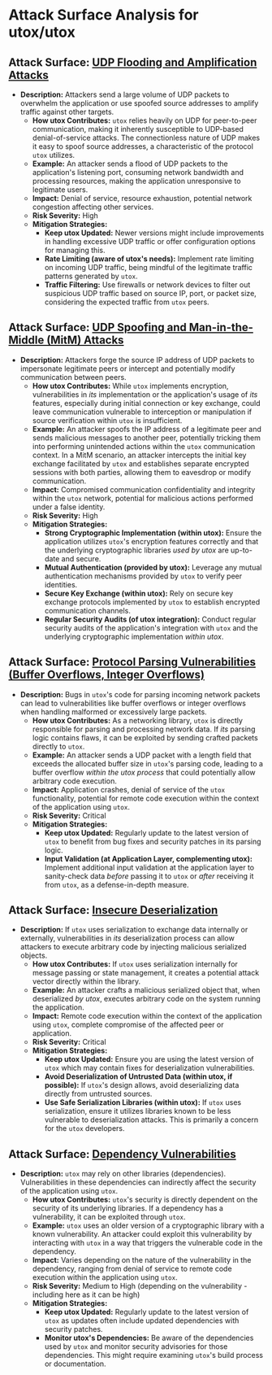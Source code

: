 # Attack Surface Analysis for utox/utox

## Attack Surface: [UDP Flooding and Amplification Attacks](./attack_surfaces/udp_flooding_and_amplification_attacks.md)

*   **Description:** Attackers send a large volume of UDP packets to overwhelm the application or use spoofed source addresses to amplify traffic against other targets.
    *   **How utox Contributes:** `utox` relies heavily on UDP for peer-to-peer communication, making it inherently susceptible to UDP-based denial-of-service attacks. The connectionless nature of UDP makes it easy to spoof source addresses, a characteristic of the protocol `utox` utilizes.
    *   **Example:** An attacker sends a flood of UDP packets to the application's listening port, consuming network bandwidth and processing resources, making the application unresponsive to legitimate users.
    *   **Impact:** Denial of service, resource exhaustion, potential network congestion affecting other services.
    *   **Risk Severity:** High
    *   **Mitigation Strategies:**
        *   **Keep utox Updated:** Newer versions might include improvements in handling excessive UDP traffic or offer configuration options for managing this.
        *   **Rate Limiting (aware of utox's needs):** Implement rate limiting on incoming UDP traffic, being mindful of the legitimate traffic patterns generated by `utox`.
        *   **Traffic Filtering:** Use firewalls or network devices to filter out suspicious UDP traffic based on source IP, port, or packet size, considering the expected traffic from `utox` peers.

## Attack Surface: [UDP Spoofing and Man-in-the-Middle (MitM) Attacks](./attack_surfaces/udp_spoofing_and_man-in-the-middle__mitm__attacks.md)

*   **Description:** Attackers forge the source IP address of UDP packets to impersonate legitimate peers or intercept and potentially modify communication between peers.
    *   **How utox Contributes:** While `utox` implements encryption, vulnerabilities in *its* implementation or the application's usage of *its* features, especially during initial connection or key exchange, could leave communication vulnerable to interception or manipulation if source verification within `utox` is insufficient.
    *   **Example:** An attacker spoofs the IP address of a legitimate peer and sends malicious messages to another peer, potentially tricking them into performing unintended actions within the `utox` communication context. In a MitM scenario, an attacker intercepts the initial key exchange facilitated by `utox` and establishes separate encrypted sessions with both parties, allowing them to eavesdrop or modify communication.
    *   **Impact:** Compromised communication confidentiality and integrity within the `utox` network, potential for malicious actions performed under a false identity.
    *   **Risk Severity:** High
    *   **Mitigation Strategies:**
        *   **Strong Cryptographic Implementation (within utox):** Ensure the application utilizes `utox`'s encryption features correctly and that the underlying cryptographic libraries *used by utox* are up-to-date and secure.
        *   **Mutual Authentication (provided by utox):** Leverage any mutual authentication mechanisms provided by `utox` to verify peer identities.
        *   **Secure Key Exchange (within utox):** Rely on secure key exchange protocols implemented by `utox` to establish encrypted communication channels.
        *   **Regular Security Audits (of utox integration):** Conduct regular security audits of the application's integration with `utox` and the underlying cryptographic implementation *within utox*.

## Attack Surface: [Protocol Parsing Vulnerabilities (Buffer Overflows, Integer Overflows)](./attack_surfaces/protocol_parsing_vulnerabilities__buffer_overflows__integer_overflows_.md)

*   **Description:** Bugs in `utox`'s code for parsing incoming network packets can lead to vulnerabilities like buffer overflows or integer overflows when handling malformed or excessively large packets.
    *   **How utox Contributes:** As a networking library, `utox` is directly responsible for parsing and processing network data. If *its* parsing logic contains flaws, it can be exploited by sending crafted packets directly to `utox`.
    *   **Example:** An attacker sends a UDP packet with a length field that exceeds the allocated buffer size in `utox`'s parsing code, leading to a buffer overflow *within the utox process* that could potentially allow arbitrary code execution.
    *   **Impact:** Application crashes, denial of service of the `utox` functionality, potential for remote code execution within the context of the application using `utox`.
    *   **Risk Severity:** Critical
    *   **Mitigation Strategies:**
        *   **Keep utox Updated:** Regularly update to the latest version of `utox` to benefit from bug fixes and security patches in its parsing logic.
        *   **Input Validation (at Application Layer, complementing utox):** Implement additional input validation at the application layer to sanity-check data *before* passing it to `utox` or *after* receiving it from `utox`, as a defense-in-depth measure.

## Attack Surface: [Insecure Deserialization](./attack_surfaces/insecure_deserialization.md)

*   **Description:** If `utox` uses serialization to exchange data internally or externally, vulnerabilities in *its* deserialization process can allow attackers to execute arbitrary code by injecting malicious serialized objects.
    *   **How utox Contributes:** If `utox` uses serialization internally for message passing or state management, it creates a potential attack vector directly within the library.
    *   **Example:** An attacker crafts a malicious serialized object that, when deserialized *by utox*, executes arbitrary code on the system running the application.
    *   **Impact:** Remote code execution within the context of the application using `utox`, complete compromise of the affected peer or application.
    *   **Risk Severity:** Critical
    *   **Mitigation Strategies:**
        *   **Keep utox Updated:** Ensure you are using the latest version of `utox` which may contain fixes for deserialization vulnerabilities.
        *   **Avoid Deserialization of Untrusted Data (within utox, if possible):**  If `utox`'s design allows, avoid deserializing data directly from untrusted sources.
        *   **Use Safe Serialization Libraries (within utox):** If `utox` uses serialization, ensure it utilizes libraries known to be less vulnerable to deserialization attacks. This is primarily a concern for the `utox` developers.

## Attack Surface: [Dependency Vulnerabilities](./attack_surfaces/dependency_vulnerabilities.md)

*   **Description:** `utox` may rely on other libraries (dependencies). Vulnerabilities in these dependencies can indirectly affect the security of the application using `utox`.
    *   **How utox Contributes:**  `utox`'s security is directly dependent on the security of its underlying libraries. If a dependency has a vulnerability, it can be exploited through `utox`.
    *   **Example:** `utox` uses an older version of a cryptographic library with a known vulnerability. An attacker could exploit this vulnerability by interacting with `utox` in a way that triggers the vulnerable code in the dependency.
    *   **Impact:** Varies depending on the nature of the vulnerability in the dependency, ranging from denial of service to remote code execution within the application using `utox`.
    *   **Risk Severity:** Medium to High (depending on the vulnerability - including here as it can be high)
    *   **Mitigation Strategies:**
        *   **Keep utox Updated:** Regularly update to the latest version of `utox` as updates often include updated dependencies with security patches.
        *   **Monitor utox's Dependencies:** Be aware of the dependencies used by `utox` and monitor security advisories for those dependencies. This might require examining `utox`'s build process or documentation.


